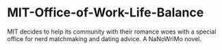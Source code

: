 # MIT-Office-of-Work-Life-Balance
MIT decides to help its community with their romance woes with a special office for nerd matchmaking and dating advice. A NaNoWriMo novel.
